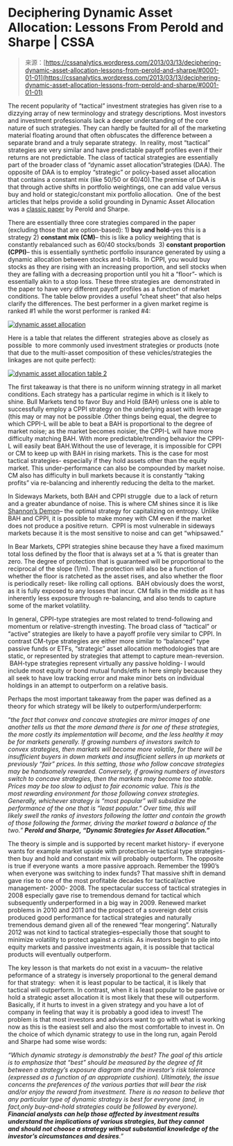 <!--yml
category: 未分类
date: 2024-05-12 18:01:03
-->

# Deciphering Dynamic Asset Allocation: Lessons From Perold and Sharpe | CSSA

> 来源：[https://cssanalytics.wordpress.com/2013/03/13/deciphering-dynamic-asset-allocation-lessons-from-perold-and-sharpe/#0001-01-01](https://cssanalytics.wordpress.com/2013/03/13/deciphering-dynamic-asset-allocation-lessons-from-perold-and-sharpe/#0001-01-01)

The recent popularity of “tactical” investment strategies has given rise to a dizzying array of new terminology and strategy descriptions. Most investors and investment professionals lack a deeper understanding of the core nature of such strategies. They can hardly be faulted for all of the marketing material floating around that often obfuscates the difference between a separate brand and a truly separate strategy.  In reality, most “tactical” strategies are very similar and have predictable payoff profiles even if their returns are not predictable. The class of tactical strategies are essentially part of the broader class of “dynamic asset allocation”strategies (DAA). The opposite of DAA is to employ “strategic” or policy-based asset allocation that contains a constant mix (like 50/50 or 60/40).The premise of DAA is that through active shifts in portfolio weightings, one can add value versus buy and hold or stategic/constant mix portfolio allocation.  One of the best articles that helps provide a solid grounding in Dynamic Asset Allocation was a [classic paper](http://www.stanford.edu/class/msande348/papers/PeroldSharpe.pdf) by Perold and Sharpe.

There are essentially three core strategies compared in the paper (excluding those that are option-based): 1) **buy and hold**–yes this is a strategy 2) **constant mix (CM)**– this is like a policy weighting that is constantly rebalanced such as 60/40 stocks/bonds  3) **constant proportion (CPPI)**– this is essentially synthetic portfolio insurance generated by using a dynamic allocation between stocks and t-bills.  In CPPI, you would buy stocks as they are rising with an increasing proportion, and sell stocks when they are falling with a decreasing proportion until you hit a “floor”- which is essentially akin to a stop loss. These three strategies are  demonstrated in the paper to have very different payoff profiles as a function of market conditions. The table below provides a useful “cheat sheet” that also helps clarify the differences. The best performer in a given market regime is ranked #1 while the worst performer is ranked #4:

[![dynamic asset allocation](img/b8bcf429e2c2c8df510b2f2d146b0120.png)](https://cssanalytics.files.wordpress.com/2013/03/dynamic-asset-allocation.png)

Here is a table that relates the different  strategies above as closely as possible  to more commonly used investment strategies or products (note that due to the multi-asset composition of these vehicles/strategies the linkages are not quite perfect):

[![dynamic asset allocation table 2](img/31c18318528305eef9bb19c4ce19719e.png)](https://cssanalytics.files.wordpress.com/2013/03/dynamic-asset-allocation-table-2.png)

The first takeaway is that there is no uniform winning strategy in all market conditions. Each strategy has a particular regime in which is it likely to shine. Bull Markets tend to favor Buy and Hold (BAH) unless one is able to successfully employ a CPPI strategy on the underlying asset with leverage (this may or may not be possible .Other things being equal, the degree to which CPPI-L will be able to beat a BAH is proportional to the degree of market noise; as the market becomes noisier, the CPPI-L will have more difficulty matching BAH. With more predictable/trending behavior the CPPI-L will easily beat BAH.Without the use of leverage, it is impossible for CPPI or CM to keep up with BAH in rising markets. This is the case for most tactical strategies- especially if they hold assets other than the equity market. This under-performance can also be compounded by market noise. CM also has difficulty in bull markets because it is constantly “taking profits” via re-balancing and inherently reducing the delta to the market.

In Sideways Markets, both BAH and CPPI struggle  due to a lack of return and a greater abundance of noise. This is where CM shines since it is like [Shannon’s Demon](https://cssanalytics.wordpress.com/2009/12/02/shannons-demon/ "Shannon’s Demon")– the optimal strategy for capitalizing on entropy. Unlike BAH and CPPI, it is possible to make money with CM even if the market does not produce a positive return.  CPPI is most vulnerable in sideways markets because it is the most sensitive to noise and can get “whipsawed.”

In Bear Markets, CPPI strategies shine because they have a fixed maximum total loss defined by the floor that is always set at a % that is greater than zero. The degree of protection that is guaranteed will be proportional to the reciprocal of the slope (1/m). The protection will also be a function of whether the floor is ratcheted as the asset rises, and also whether the floor is periodically reset- like rolling call options.  BAH obviously does the worst, as it is fully exposed to any losses that incur. CM falls in the middle as it has inherently less exposure through re-balancing, and also tends to capture some of the market volatility.

In general, CPPI-type strategies are most related to trend-following and momentum or relative-strength investing. The broad class of “tactical” or “active” strategies are likely to have a payoff profile very similar to CPPI. In contrast CM-type strategies are either more similar to “balanced” type passive funds or ETFs, “strategic” asset allocation methodologies that are static, or represented by strategies that attempt to capture mean-reversion.  BAH-type strategies represent virtually any passive holding- I would include most equity or bond mutual funds/etfs in here simply because they all seek to have low tracking error and make minor bets on individual holdings in an attempt to outperform on a relative basis.

Perhaps the most important takeaway from the paper was defined as a theory for which strategy will be likely to outperform/underperform:

“*the fact that convex and concave strategies are mirror images of one another tells us that the more demand there is for one of these strategies, the more costly its implementation will become, and the less healthy it may be for markets generally. If growing numbers of investors switch to convex strategies, then markets will become more volatile, for there will be insufficient buyers in down markets and insufficient sellers in up markets at previously “fair” prices. In this setting, those who follow concave strategies may be handsomely rewarded. Conversely, if growing numbers of investors switch to concave strategies, then the markets may become too stable. Prices may be too slow to adjust to fair economic value. This is the most rewarding environment for those following convex strategies. Generally, whichever strategy is “most popular” will subsidize the performance of the one that is “least popular.” Over time, this will likely swell the ranks of investors following the latter and contain the growth of those following the former, driving the market toward a balance of the two.” **Perold and Sharpe, “Dynamic Strategies for Asset Allocation.”***

The theory is simple and is supported by recent market history- if everyone wants for example market upside with protection–ie tactical type strategies- then buy and hold and constant mix will probably outperform. The opposite is true if everyone wants  a more passive approach. Remember the 1990’s when everyone was switching to index funds? That massive shift in demand gave rise to one of the most profitable decades for tactical/active management- 2000- 2008\. The spectacular success of tactical strategies in 2008 especially gave rise to tremendous demand for tactical which subsequently underperformed in a big way in 2009\. Renewed market problems in 2010 and 2011 and the prospect of a sovereign debt crisis produced good performance for tactical strategies and naturally tremendous demand given all of the renewed “fear mongering”. Naturally 2012 was not kind to tactical strategies–especially those that sought to minimize volatility to protect against a crisis. As investors begin to pile into equity markets and passive investments again, it is possible that tactical products will eventually outperform.

The key lesson is that markets do not exist in a vacuum– the relative peformance of a strategy is inversely proportional to the general demand for that strategy:  when it is least popular to be tactical, it is likely that tactical will outperform. In contrast, when it is least popular to be passive or hold a strategic asset allocation it is most likely that these will outperform. Basically, if it hurts to invest in a given strategy and you have a lot of company in feeling that way it is probably a good idea to invest! The problem is that most investors and advisors want to go with what is working now as this is the easiest sell and also the most comfortable to invest in. On the choice of which dynamic strategy to use in the long run, again Perold and Sharpe had some wise words:

*“Which dynamic strategy is demonstrably the best? The goal of this article is to emphasize that “best” should be measured by the degree of fit between a strategy’s exposure diagram and the investor’s risk tolerance (expressed as a function of an appropriate cushion). Ultimately, the issue concerns the preferences of the various parties that will bear the risk and/or enjoy the reward from investment. There is no reason to believe that any particular type of dynamic strategy is best for everyone (and, in fact,only buy-and-hold strategies could be followed by everyone). **Financial analysts can help those affected by investment results understand the implications of various strategies, but they cannot and should not choose a strategy without substantial knowledge of the investor’s circumstances and desires**.”*